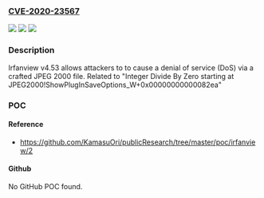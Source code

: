 ### [CVE-2020-23567](https://cve.mitre.org/cgi-bin/cvename.cgi?name=CVE-2020-23567)
![](https://img.shields.io/static/v1?label=Product&message=n%2Fa&color=blue)
![](https://img.shields.io/static/v1?label=Version&message=n%2Fa&color=blue)
![](https://img.shields.io/static/v1?label=Vulnerability&message=n%2Fa&color=brighgreen)

### Description

Irfanview v4.53 allows attackers to to cause a denial of service (DoS) via a crafted JPEG 2000 file. Related to "Integer Divide By Zero starting at JPEG2000!ShowPlugInSaveOptions_W+0x00000000000082ea"

### POC

#### Reference
- https://github.com/KamasuOri/publicResearch/tree/master/poc/irfanview/2

#### Github
No GitHub POC found.

